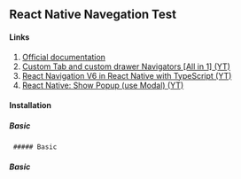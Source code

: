 ## React Native Navegation Test

#### Links
1. [Official documentation ](https://reactnavigation.org/)
2. [Custom Tab and custom drawer Navigators [All in 1] (YT)](https://www.youtube.com/watch?v=I7POH4acHV8&t=2347s&ab_channel=BasirPayenda)
3. [React Navigation V6 in React Native with TypeScript (YT)](https://www.youtube.com/watch?v=UzMbu3XKEoM&list=LL&index=18&t=2192s&ab_channel=DanielGSC)
4. [React Native: Show Popup (use Modal) (YT)](https://www.youtube.com/watch?v=nZWW7Ue9TD0&list=LL&index=3&ab_channel=LirsTechTips)

#### Installation
##### Basic
``` ##### Basic```
##### Basic
